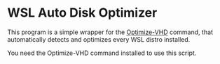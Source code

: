 # WSL Auto Disk Optimizer
This program is a simple wrapper for the [Optimize-VHD](https://learn.microsoft.com/en-us/powershell/module/hyper-v/optimize-vhd?view=windowsserver2025-ps) command, that automatically detects and optimizes every WSL distro installed. 

You need the Optimize-VHD command installed to use this script.
